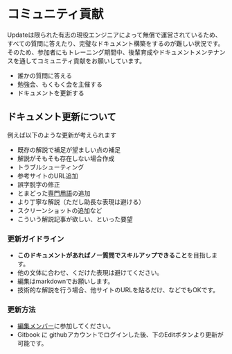 # コミュニティ貢献

Updateは限られた有志の現役エンジニアによって無償で運営されているため、すべての質問に答えたり、完璧なドキュメント構築をするのが難しい状況です。そのため、参加者にもトレーニング期間中、後輩育成やドキュメントメンテナンスを通してコミュニティ貢献をお願いしています。

* 誰かの質問に答える
* 勉強会、もくもく会を主催する
* ドキュメントを更新する

## ドキュメント更新について

例えば以下のような更新が考えられます

* 既存の解説で補足が望ましい点の補足
* 解説がそもそも存在しない場合作成
* トラブルシューティング
* 参考サイトのURL追加
* 誤字脱字の修正
* とまどった[専門用語](../document/basic/zhuan-men-yong-yu.md)の追加
* より丁寧な解説（ただし助長な表現は避ける）
* スクリーンショットの追加など
* こういう解説記事が欲しい、といった要望

### 更新ガイドライン

* **このドキュメントがあればノー質問でスキルアップできること**を目指します。
* 他の文体に合わせ、くだけた表現は避けてください。
* 編集はmarkdownでお願いします。
* 技術的な解説を行う場合、他サイトのURLを貼るだけ、などでもOKです。

### 更新方法

* [編集メンバー](https://beta.gitbook.com/invite/update?invite=-L9OGHsU39T_hZA43uon)に参加してください。
* Gitbook に githubアカウントでログインした後、下のEditボタンより更新が可能です。


